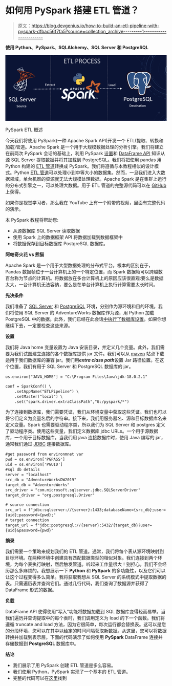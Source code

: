 # 如何用 PySpark 搭建 ETL 管道？

> 原文：<https://blog.devgenius.io/how-to-build-an-etl-pipeline-with-pyspark-dfbac56f7fa5?source=collection_archive---------1----------------------->

**使用 Python、PySpark、SQLAlchemy、SQL Server 和 PostgreSQL**

![](img/20c4c64f8a6bffa44fda1a9733926a6b.png)

PySpark ETL 概述

今天我们将使用 PySpark(一种 Apache Spark API)开发一个 ETL(提取、转换和加载)管道。Apache Spark 是一个用于大规模数据处理的分析引擎。我们将建立在前两次 PySpark 会话的基础上，利用 PySpark [设置](https://medium.com/dev-genius/setup-pyspark-locally-build-your-first-etl-pipeline-with-pyspark-91c3060c6133)和 [DataFrame API](https://medium.com/dev-genius/getting-started-with-pyspark-dataframe-api-5af17af6a2aa) 知识从源 SQL Server 提取数据并将其加载到 PostgreSQL。我们将把使用 pandas 用 Python 构建的 [ETL 管道](https://medium.com/dev-genius/how-to-build-an-etl-pipeline-with-python-1b78407c3875)转换成 PySpark。我们将遵循与本教程相似的设计模式。Python [ETL 管道](https://medium.com/dev-genius/how-to-build-an-etl-pipeline-with-python-1b78407c3875)可以处理小到中等大小的数据集。然而，一旦我们进入大数据领域，单台机器的资源就无法大规模处理数据。Apache Spark 是在集群上运行的分布式引擎之一，可以处理大数据。用于 ETL 管道的完整源代码可以在 [GitHub](https://github.com/hnawaz007/pythondataanalysis/tree/main/PySpark) 上获得。

如果你是视觉学习者，那么我在 YouTube 上有一个附带的视频，里面有完整代码的演示。

本 PySpark 教程将帮助您:

*   从源数据库 SQL Server 读取数据
*   使用 Spark 上的数据框架 API 将数据加载到数据框架中
*   将数据保存到目标数据库 PostgreSQL 数据库。

**阿帕奇火花 vs 熊猫**

Apache Spark 是一个用于大型数据处理的分布式平台。根本的区别在于，Pandas 数据帧位于一台计算机上的一个特定位置，而 Spark 数据帧可以跨越数百台称为节点的计算机。将数据放在多台计算机上的原因应该很直观:要么是数据太大，一台计算机无法容纳，要么是在单台计算机上执行计算需要太长时间。

**先决条件**

我们准备了 [SQL Server](https://www.youtube.com/watch?v=e5mvoKuV3xs) 和 [PostgreSQL](https://www.youtube.com/watch?v=fjYiWXHI7Mo) 环境，分别作为源环境和目的环境。我们将使用 SQL Server 的 AdventureWorks 数据库作为源，用 Python 加载 PostgreSQL 中的数据。此外，我们已经在此会话[中执行了数据库设置](https://medium.com/dev-genius/how-to-build-an-etl-pipeline-with-python-1b78407c3875)。如果你想继续下去，一定要检查这些来源。

**设置**

我们将 Java home 变量设置为 Java 安装目录，并定义几个变量。此外，我们需要为我们试图建立连接的各个数据库提供 jar 文件。我们可以从 [maven](https://mvnrepository.com/artifact/org.postgresql/postgresql) 站点下载适用于我们数据库的兼容 jar。我们用***extra class path***设置 Jar 路径位置。在这个位置，我们有用于 SQL Server 和 PostgreSQL 数据库的 jar。

```
os.environ["JAVA_HOME"] = "C:\Program Files\Java\jdk-18.0.2.1"
```

```
conf = SparkConf() \
    .setAppName("ETLPipeline") \
    .setMaster("local") \
    .set("spark.driver.extraClassPath","G:/pyspark/*")
```

为了连接到数据库，我们需要凭证，我们从环境变量中获取这些凭证。我们也可以将它们定义为变量名后的字符串。接下来，我们用服务器名、源和目标数据库名来定义变量。Spark 也需要驱动程序类，所以我们为 SQL Server 和 postgres 定义了驱动程序类。使用这些变量，我们定义数据库 jdbc URLs。一个用于源数据库，一个用于目标数据库。当我们用 java 连接数据库时，使用 Java 编写的 jar，通常我们通过 [JDBC](https://www.baeldung.com/java-jdbc) 连接数据库。

```
#get password from environmnet var
pwd = os.environ['PGPASS']
uid = os.environ['PGUID']
#sql db details
server = "localhost"
src_db = "AdventureWorksDW2019"
target_db = "AdventureWorks"
src_driver = "com.microsoft.sqlserver.jdbc.SQLServerDriver"
target_driver = "org.postgresql.Driver"
```

```
# source connection
src_url = f"jdbc:sqlserver://{server}:1433;databaseName={src_db};user={uid};password={pwd};"
# target connection
target_url = f"jdbc:postgresql://{server}:5432/{target_db}?user={uid}&password={pwd}"
```

**摘录**

我们需要一个策略来规划我们的 ETL 管道。通常，我们将每个表从源环境映射到目标环境。在两种环境中创建具有匹配数据类型的相似对象。我们连接到两个环境，为每个表执行映射，然后触发管道。听起来工作量很大！别担心，我们不会经历那么多麻烦的。我想展示一下 **Python** 和 **PySpark** 的多功能性，以及它们可以让这个过程变得多么简单。我将获取我想从 SQL Server 的系统模式中提取数据的表。只需遍历表并查询它们。通过几行代码，我们查询了数据源并获得了 DataFrame 形式的数据。

**负载**

DataFrame API 使得使用“写入”功能将数据加载到 SQL 数据库变得轻而易举。当我们遍历并查询提取中的每个表时，我们调用定义为 load 的下一个函数。我们将遵循 truncate and load 方法，因为它很简单，每次运行都会替换表。这可以是您的分段环境，您可以在其中以给定的时间间隔获取新数据。从这里，您可以将数据转换并加载到表示层。下面的代码演示了如何使用 **PySpark** DataFrame 连接并存储数据到 **PostgreSQL** 数据库中。

**结论**

*   我们展示了用 PySpark 创建 ETL 管道是多么容易。
*   我们使用 Python，PySpark 实现了一个基本的 ETL 管道。
*   完整的代码可以在[这里](https://github.com/hnawaz007/pythondataanalysis/tree/main/PySpark)找到
